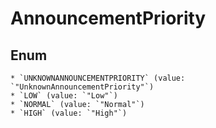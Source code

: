# AnnouncementPriority

## Enum

    * `UNKNOWNANNOUNCEMENTPRIORITY` (value: `"UnknownAnnouncementPriority"`)
    * `LOW` (value: `"Low"`)
    * `NORMAL` (value: `"Normal"`)
    * `HIGH` (value: `"High"`)
